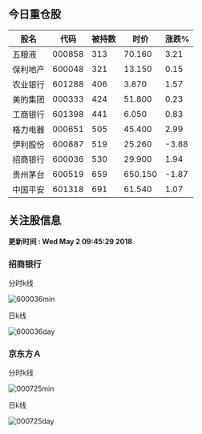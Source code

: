 
## 今日重仓股 

|股名|代码|被持数|时价|涨跌%|
|---|---|---|---|---|
|五粮液|000858|313|70.160|3.21|
|保利地产|600048|321|13.150|0.15|
|农业银行|601288|406|3.870|1.57|
|美的集团|000333|424|51.800|0.23|
|工商银行|601398|441|6.050|0.83|
|格力电器|000651|505|45.400|2.99|
|伊利股份|600887|519|25.260|-3.88|
|招商银行|600036|530|29.900|1.94|
|贵州茅台|600519|659|650.150|-1.87|
|中国平安|601318|691|61.540|1.07|

## 关注股信息
**更新时间 : Wed May  2 09:45:29 2018**
### 招商银行 
分时k线

![600036min](http://image.sinajs.cn/newchart/min/n/sh600036.gif)

日k线

![600036day](http://image.sinajs.cn/newchart/daily/n/sh600036.gif)

### 京东方Ａ 
分时k线

![000725min](http://image.sinajs.cn/newchart/min/n/sz000725.gif)

日k线

![000725day](http://image.sinajs.cn/newchart/daily/n/sz000725.gif)
